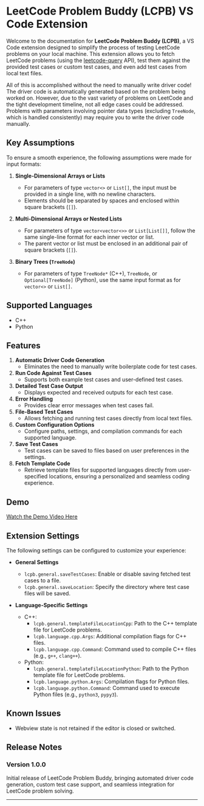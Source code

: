# LeetCode Problem Buddy (LCPB) VS Code Extension  

Welcome to the documentation for **LeetCode Problem Buddy (LCPB)**, a VS Code extension designed to simplify the process of testing LeetCode problems on your local machine. This extension allows you to fetch LeetCode problems (using the [leetcode-query](https://www.npmjs.com/package/leetcode-query) API), test them against the provided test cases or custom test cases, and even add test cases from local text files.  

All of this is accomplished without the need to manually write driver code! The driver code is automatically generated based on the problem being worked on. However, due to the vast variety of problems on LeetCode and the tight development timeline, not all edge cases could be addressed. Problems with parameters involving pointer data types (excluding `TreeNode`, which is handled consistently) may require you to write the driver code manually.  

## Key Assumptions  

To ensure a smooth experience, the following assumptions were made for input formats:  

1. **Single-Dimensional Arrays or Lists**  
   - For parameters of type `vector<>` or `List[]`, the input must be provided in a single line, with no newline characters.  
   - Elements should be separated by spaces and enclosed within square brackets (`[]`).  

2. **Multi-Dimensional Arrays or Nested Lists**  
   - For parameters of type `vector<vector<>>` or `List[List[]]`, follow the same single-line format for each inner vector or list.  
   - The parent vector or list must be enclosed in an additional pair of square brackets (`[]`).  

3. **Binary Trees (`TreeNode`)**  
   - For parameters of type `TreeNode*` (C++), `TreeNode`, or `Optional[TreeNode]` (Python), use the same input format as for `vector<>` or `List[]`.  

## Supported Languages  

- C++  
- Python  

## Features  

1. **Automatic Driver Code Generation**  
   - Eliminates the need to manually write boilerplate code for test cases.  
2. **Run Code Against Test Cases**  
   - Supports both example test cases and user-defined test cases.  
3. **Detailed Test Case Output**  
   - Displays expected and received outputs for each test case.  
4. **Error Handling**  
   - Provides clear error messages when test cases fail.  
5. **File-Based Test Cases**  
   - Allows fetching and running test cases directly from local text files.  
6. **Custom Configuration Options**  
   - Configure paths, settings, and compilation commands for each supported language.  
7. **Save Test Cases**  
   - Test cases can be saved to files based on user preferences in the settings.
8. **Fetch Template Code**  
   - Retrieve template files for supported languages directly from user-specified locations, ensuring a personalized and seamless coding experience.

## Demo  

[Watch the Demo Video Here](https://drive.google.com/file/d/1jAQ9RQoMTc3lnyxUQ0WUgEBgMMg5A4CC/view?usp=sharing)  

## Extension Settings  

The following settings can be configured to customize your experience:  

- **General Settings**  
  - `lcpb.general.saveTestCases`: Enable or disable saving fetched test cases to a file.  
  - `lcpb.general.saveLocation`: Specify the directory where test case files will be saved.  

- **Language-Specific Settings**  
  - C++:  
    - `lcpb.general.templateFileLocationCpp`: Path to the C++ template file for LeetCode problems.  
    - `lcpb.language.cpp.Args`: Additional compilation flags for C++ files.  
    - `lcpb.language.cpp.Command`: Command used to compile C++ files (e.g., `g++`, `clang++`).  
  - Python:  
    - `lcpb.general.templateFileLocationPython`: Path to the Python template file for LeetCode problems.  
    - `lcpb.language.python.Args`: Compilation flags for Python files.  
    - `lcpb.language.python.Command`: Command used to execute Python files (e.g., `python3`, `pypy3`).  

## Known Issues  

- Webview state is not retained if the editor is closed or switched.  

## Release Notes  

### Version 1.0.0  

Initial release of LeetCode Problem Buddy, bringing automated driver code generation, custom test case support, and seamless integration for LeetCode problem solving.  

---
